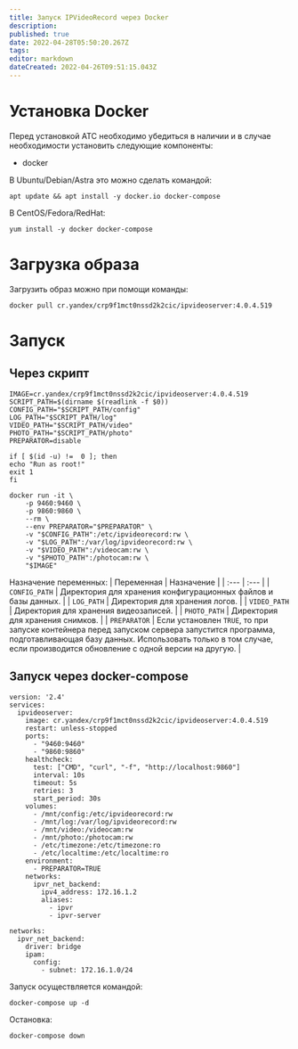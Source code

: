 ```yaml
---
title: Запуск IPVideoRecord через Docker
description: 
published: true
date: 2022-04-28T05:50:20.267Z
tags: 
editor: markdown
dateCreated: 2022-04-26T09:51:15.043Z
---
```


# Установка Docker
Перед установкой АТС необходимо убедиться в наличии и в случае необходимости установить следующие компоненты:
- docker

В Ubuntu/Debian/Astra это можно сделать командой:
```
apt update && apt install -y docker.io docker-compose
```
В CentOS/Fedora/RedHat:
```
yum install -y docker docker-compose
```

# Загрузка образа
Загрузить образ можно при помощи команды:
```
docker pull cr.yandex/crp9f1mct0nssd2k2cic/ipvideoserver:4.0.4.519
```

# Запуск
## Через скрипт
```
IMAGE=cr.yandex/crp9f1mct0nssd2k2cic/ipvideoserver:4.0.4.519
SCRIPT_PATH=$(dirname $(readlink -f $0))
CONFIG_PATH="$SCRIPT_PATH/config"
LOG_PATH="$SCRIPT_PATH/log"
VIDEO_PATH="$SCRIPT_PATH/video"
PHOTO_PATH="$SCRIPT_PATH/photo"
PREPARATOR=disable

if [ $(id -u) !=  0 ]; then
echo "Run as root!"
exit 1
fi

docker run -it \
	-p 9460:9460 \
	-p 9860:9860 \
	--rm \
	--env PREPARATOR="$PREPARATOR" \
	-v "$CONFIG_PATH":/etc/ipvideorecord:rw \
	-v "$LOG_PATH":/var/log/ipvideorecord:rw \
	-v "$VIDEO_PATH":/videocam:rw \
	-v "$PHOTO_PATH":/photocam:rw \
	"$IMAGE"
```
Назначение переменных:
| Переменная | Назначение |
| :--- | :--- |
| `CONFIG_PATH` | Директория для хранения конфигурационных файлов и базы данных. |
| `LOG_PATH` | Директория для хранения логов. |
| `VIDEO_PATH` | Директория для хранения видеозаписей. |
| `PHOTO_PATH` | Директория для хранения снимков. |
| `PREPARATOR` | Если установлен `TRUE`, то при запуске контейнера перед запуском сервера запустится программа, подготавливающая базу данных. Использовать только в том случае, если производится обновление с одной версии на другую. |

## Запуск через docker-compose
```
version: '2.4'
services:
  ipvideoserver:
    image: cr.yandex/crp9f1mct0nssd2k2cic/ipvideoserver:4.0.4.519
    restart: unless-stopped
    ports:
      - "9460:9460"
      - "9860:9860"
    healthcheck:
      test: ["CMD", "curl", "-f", "http://localhost:9860"]
      interval: 10s
      timeout: 5s
      retries: 3
      start_period: 30s
    volumes:
      - /mnt/config:/etc/ipvideorecord:rw
      - /mnt/log:/var/log/ipvideorecord:rw
      - /mnt/video:/videocam:rw
      - /mnt/photo:/photocam:rw
      - /etc/timezone:/etc/timezone:ro
      - /etc/localtime:/etc/localtime:ro
    environment:
      - PREPARATOR=TRUE
    networks:
      ipvr_net_backend:
        ipv4_address: 172.16.1.2
        aliases:
          - ipvr
          - ipvr-server

networks:
  ipvr_net_backend:
    driver: bridge
    ipam:
      config:
        - subnet: 172.16.1.0/24

```
Запуск осуществляется командой:
```
docker-compose up -d
```
Остановка:
```
docker-compose down
```
